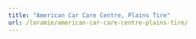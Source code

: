 ```yaml
---
title: "American Car Care Centre, Plains Tire"
url: /laramie/american-car-care-centre-plains-tire/
---
```

